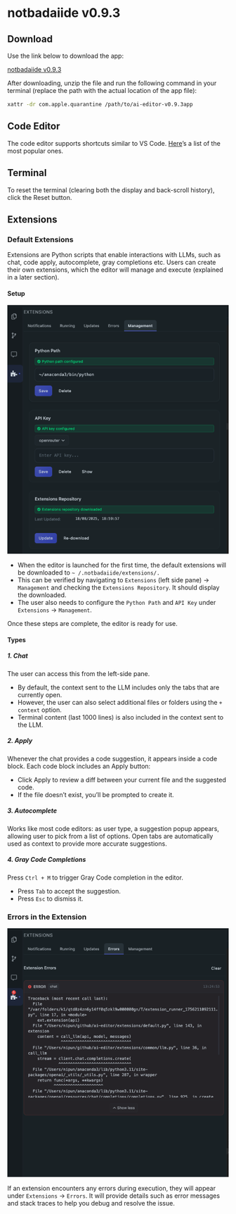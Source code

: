 # notbadaiide v0.9.3

## Download

Use the link below to download the app:

[notbadaiide v0.9.3](https://drive.google.com/file/d/15y4yP5h8VkHg-PVIqQN9Tr3zKMpTOaip/view?usp=sharing)

After downloading, unzip the file and run the following command in your terminal (replace the path with the actual
location of the app file):

```bash
xattr -dr com.apple.quarantine /path/to/ai-editor-v0.9.3app
```

## Code Editor

The code editor supports shortcuts similar to VS
Code. [Here](https://github.com/hnipun/aiide-docs/blob/main/code_editing_shortcuts.md)’s a list of the most popular
ones.

## Terminal

To reset the terminal (clearing both the display and back-scroll history), click the Reset button.

## Extensions

### Default Extensions

Extensions are Python scripts that enable interactions with LLMs, such as chat, code apply, autocomplete, gray
completions etc. Users can create their own extensions, which the editor will manage and execute (explained in a later
section).

#### Setup

<img src="https://github.com/hnipun/aiide-docs/blob/main/images/image.001.png" alt=""/>

- When the editor is launched for the first time, the default extensions will be downloaded to `~
  /.notbadaiide/extensions/.`
- This can be verified by navigating to `Extensions` (left side pane) → `Management` and checking the
  `Extensions Repository`. It should display the downloaded.
- The user also needs to configure the `Python Path` and `API Key` under `Extensions` → `Management`.

Once these steps are complete, the editor is ready for use.

#### Types

##### 1. Chat

The user can access this from the left-side pane.

- By default, the context sent to the LLM includes only the tabs that are currently open.
- However, the user can also select additional files or folders using the `+ context` option.
- Terminal content (last 1000 lines) is also included in the context sent to the LLM.

##### 2. Apply

Whenever the chat provides a code suggestion, it appears inside a code block.
Each code block includes an Apply button:

- Click Apply to review a diff between your current file and the suggested code.
- If the file doesn’t exist, you’ll be prompted to create it.

##### 3. Autocomplete

Works like most code editors: as user type, a suggestion popup appears, allowing user to pick from a list of
options. Open tabs are automatically used as context to provide more accurate suggestions.

##### 4. Gray Code Completions

Press `Ctrl + M` to trigger Gray Code completion in the editor.

- Press `Tab` to accept the suggestion.
- Press `Esc` to dismiss it.

### Errors in the Extension

<img src="https://github.com/hnipun/aiide-docs/blob/main/images/image.002.png" alt=""/>

If an extension encounters any errors during execution, they will appear under `Extensions` → `Errors`. It will
provide details such as error messages and stack traces to help you debug and resolve the issue.
